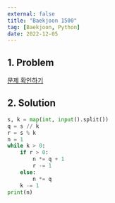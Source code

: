 ```yaml
---
external: false
title: "Baekjoon 1500"
tag: [Baekjoon, Python]
date: 2022-12-05
---
```


## 1. Problem

[문제 확인하기](https://www.acmicpc.net/problem/1500)

## 2. Solution

```python
s, k = map(int, input().split())
q = s // k
r = s % k
n = 1
while k > 0:
    if r > 0:
        n *= q + 1
        r -= 1
    else:
        n *= q
    k -= 1
print(n)
```
